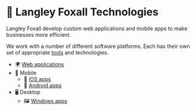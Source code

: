 # 🦊 Langley Foxall Technologies

Langley Foxall develop custom web applications and mobile apps to make businesses more efficient.

We work with a number of different software platforms. Each has their own set of appropriate [tools](tools.md) and technologies.
 
* 🌍 [Web applications](platforms/web/web.md)
* 📱 Mobile
  * 🍎 [iOS apps](platforms/mobile/ios.md)
  * 🤖 [Android apps](platforms/mobile/android.md)
* 🖥 Desktop
  * 🖼 [Windows apps](platforms/desktop/windows.md)
  
